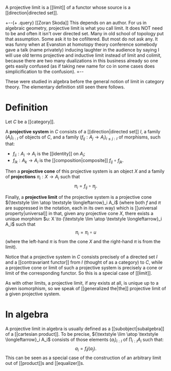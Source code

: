 A projective limit is a [[limit]] of a functor whose source is a [[direction|directed set]].

+--{+ .query}
[[Zoran Skoda]] This depends on an author. For us in algebraic geometry, projective limit is what you call limit. It does NOT need to be and often it isn't over directed set. Many in old school of topology put that 
assumption. Some ask it to be cofiltered. But most do not ask any. It was funny when at Evanston at homotopy theory conference somebody gave a talk (name privately) inducing laughter in the audience by saying I will use old terms projective and inductive limit instead of limit and colimit, because there are two many dualizations in this business already so one gets easily confused (as if taking new name for co in some cases does simplicification to the confusion). 
=--

These were studied in algebra before the general notion of limit in category theory.  The elementary definition still seen there follows.

# Definition #

Let $C$ be a [[category]].

A __projective system__ in $C$ consists of a [[direction|directed set]] $I$, a family $(A_i)_{i: I}$ of objects of $C$, and a family $(f_{ij}: A_j \to A_i)_{i \leq j: I}$ of morphisms, such that:
* $f_{ii}: A_i \to A_i$ is the [[identity]] on $A_i$;
* $f_{ik}: A_k \to A_i$ is the [[composition|composite]] $f_{ij} \circ f_{jk}$.

Then a __projective cone__ of this projective system is an object $X$ and a family of __projections__ $\pi_i: X \to A_i$ such that
$$ \pi_i = f_{ij} \circ \pi_j .$$

Finally, a __projective limit__ of the projective system is a projective cone ${\textstyle \lim \atop \textstyle \longleftarrow}_i A_i$ (where both $f$ and $\pi$ are suppressed in the notation, each in its own way) which is [[universal property|universal]] in that, given any projective cone $X$, there exists a unique morphism $u: X \to {\textstyle \lim \atop \textstyle \longleftarrow}_i A_i$ such that
$$ \pi_i = \pi_i \circ u $$
(where the left-hand $\pi$ is from the cone $X$ and the right-hand $\pi$ is from the limit).

Notice that a projective system in $C$ consists precisely of a directed set $I$ and a [[contravariant functor]] from $I$ (thought of as a category) to $C$, while a projective cone or limit of such a projective system is precisely a cone or limit of the corresponding functor.  So this is a special case of [[limit]].

As with other limits, a projective limit, if any exists at all, is unique up to a given isomorphism, so we speak of [[generalized the|the]] projective limit of a given projective system.

# In algebra #

A projective limit in algebra is usually defined as a [[subobject|subalgebra]] of a [[cartesian product]].  To be precise, ${\textstyle \lim \atop \textstyle \longleftarrow}_i A_i$ consists of those elements $(a_i)_{i: I}$ of $\prod_{i: I} A_i$ such that:
$$ a_i = f_ij(a_j) .$$
This can be seen as a special case of the construction of an arbitrary limit out of [[product]]s and [[equalizer]]s.